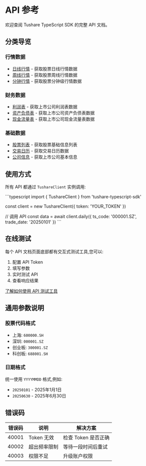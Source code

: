 # API 参考

欢迎查阅 Tushare TypeScript SDK 的完整 API 文档。

## 分类导览

### 行情数据

- [日线行情](/api/daily) - 获取股票日线行情数据
- [周线行情](/api/weekly) - 获取股票周线行情数据
- [分钟行情](/api/minute) - 获取股票分钟级行情数据

### 财务数据

- [利润表](/api/income) - 获取上市公司利润表数据
- [资产负债表](/api/balance) - 获取上市公司资产负债表数据
- [现金流量表](/api/cashflow) - 获取上市公司现金流量表数据

### 基础数据

- [股票列表](/api/stock_basic) - 获取股票基础信息列表
- [交易日历](/api/trade_cal) - 获取交易日历数据
- [公司信息](/api/stock_company) - 获取上市公司基本信息

## 使用方式

所有 API 都通过 `TushareClient` 实例调用:

\`\`\`typescript
import { TushareClient } from 'tushare-typescript-sdk'

const client = new TushareClient({ token: 'YOUR_TOKEN' })

// 调用 API
const data = await client.daily({
  ts_code: '000001.SZ',
  trade_date: '20250101'
})
\`\`\`

## 在线测试

每个 API 文档页面底部都有交互式测试工具,您可以:

1. 配置 API Token
2. 填写参数
3. 实时测试 API
4. 查看响应结果

[了解如何使用 API 测试工具](/guide/api-testing)

## 通用参数说明

### 股票代码格式

- 上海: `600000.SH`
- 深圳: `000001.SZ`
- 创业板: `300001.SZ`
- 科创板: `688001.SH`

### 日期格式

统一使用 `YYYYMMDD` 格式,例如:
- `20250101` - 2025年1月1日
- `20250630` - 2025年6月30日

## 错误码

| 错误码 | 说明 | 解决方案 |
|--------|------|----------|
| 40001 | Token 无效 | 检查 Token 是否正确 |
| 40002 | 超出频率限制 | 等待一段时间后重试 |
| 40003 | 权限不足 | 升级账户权限 |